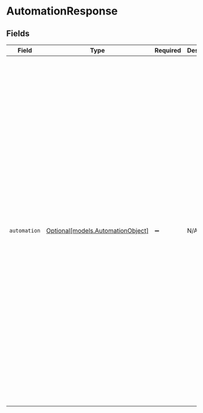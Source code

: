 # AutomationResponse


## Fields

| Field                                                                                                                                                                                                                                                                                                                                                | Type                                                                                                                                                                                                                                                                                                                                                 | Required                                                                                                                                                                                                                                                                                                                                             | Description                                                                                                                                                                                                                                                                                                                                          | Example                                                                                                                                                                                                                                                                                                                                              |
| ---------------------------------------------------------------------------------------------------------------------------------------------------------------------------------------------------------------------------------------------------------------------------------------------------------------------------------------------------- | ---------------------------------------------------------------------------------------------------------------------------------------------------------------------------------------------------------------------------------------------------------------------------------------------------------------------------------------------------- | ---------------------------------------------------------------------------------------------------------------------------------------------------------------------------------------------------------------------------------------------------------------------------------------------------------------------------------------------------- | ---------------------------------------------------------------------------------------------------------------------------------------------------------------------------------------------------------------------------------------------------------------------------------------------------------------------------------------------------- | ---------------------------------------------------------------------------------------------------------------------------------------------------------------------------------------------------------------------------------------------------------------------------------------------------------------------------------------------------- |
| `automation`                                                                                                                                                                                                                                                                                                                                         | [Optional[models.AutomationObject]](../models/automationobject.md)                                                                                                                                                                                                                                                                                   | :heavy_minus_sign:                                                                                                                                                                                                                                                                                                                                   | N/A                                                                                                                                                                                                                                                                                                                                                  | {<br/>"actions": [<br/>{<br/>"field": "priority",<br/>"value": "high"<br/>}<br/>],<br/>"active": true,<br/>"conditions": {<br/>"all": [<br/>{<br/>"field": "status",<br/>"operator": "is",<br/>"value": "open"<br/>},<br/>{<br/>"field": "priority",<br/>"operator": "less_than",<br/>"value": "high"<br/>}<br/>],<br/>"any": []<br/>},<br/>"default": false,<br/>"id": 9873843,<br/>"position": 8,<br/>"raw_title": "Roger Wilco",<br/>"title": "Roger Wilco"<br/>} |